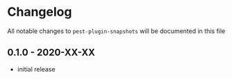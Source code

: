 # Changelog

All notable changes to `pest-plugin-snapshots` will be documented in this file

## 0.1.0 - 2020-XX-XX

- initial release

